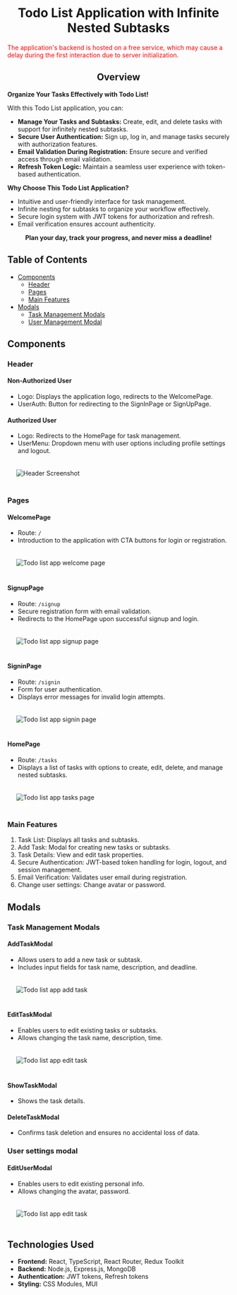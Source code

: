 # <div style="text-align: center;">Todo List Application with Infinite Nested Subtasks</div>

<span style="color:red">The application's backend is hosted on a free service, which may cause a delay during the first interaction due to server initialization.</span>

## <div style="text-align: center;">Overview</div>

<span style="font-weight:bold;">Organize Your Tasks Effectively with Todo List!</span>

With this Todo List application, you can:

- <span style="font-weight:bold;">Manage Your Tasks and Subtasks:</span> Create, edit, and delete tasks with support for infinitely nested subtasks.
- <span style="font-weight:bold;">Secure User Authentication:</span> Sign up, log in, and manage tasks securely with authorization features.
- <span style="font-weight:bold;">Email Validation During Registration:</span> Ensure secure and verified access through email validation.
- <span style="font-weight:bold;">Refresh Token Logic:</span> Maintain a seamless user experience with token-based authentication.

<span style="font-weight:bold;">Why Choose This Todo List Application?</span>

- Intuitive and user-friendly interface for task management.
- Infinite nesting for subtasks to organize your workflow effectively.
- Secure login system with JWT tokens for authorization and refresh.
- Email verification ensures account authenticity.

<div style="text-align: center; font-weight:bold;">Plan your day, track your progress, and never miss a deadline!</div>



## Table of Contents

- [Components](#components)
  - [Header](#header)
  - [Pages](#pages)
  - [Main Features](#main-features)
- [Modals](#modals)
  - [Task Management Modals](#task-management-modals)
  - [User Management Modal](#user-settings-modal)

## Components

### Header

#### Non-Authorized User
- Logo: Displays the application logo, redirects to the WelcomePage.
- UserAuth: Button for redirecting to the SignInPage or SignUpPage.

#### Authorized User
- Logo: Redirects to the HomePage for task management.
- UserMenu: Dropdown menu with user options including profile settings and logout.

<div style="padding: 20px; max-width: 800px; margin: 0 auto;">
    <img src="./src/img/screenshots/header.png" alt="Header Screenshot">
</div>

### Pages

#### WelcomePage
- Route: `/`
- Introduction to the application with CTA buttons for login or registration.
<div style="padding: 20px; max-width: 800px; margin: 0 auto;">
    <img src="./assets/media/home.png" alt="Todo list app welcome page">
</div>

#### SignupPage
- Route: `/signup`
- Secure registration form with email validation.
- Redirects to the HomePage upon successful signup and login.
<div style="padding: 20px; max-width: 800px; margin: 0 auto;">
    <img src="./assets/media/signup.png" alt="Todo list app signup page">
</div>

#### SigninPage
- Route: `/signin`
- Form for user authentication.
- Displays error messages for invalid login attempts.
<div style="padding: 20px; max-width: 800px; margin: 0 auto;">
    <img src="./assets/media/signin.png" alt="Todo list app signin page">
</div>

#### HomePage
- Route: `/tasks`
- Displays a list of tasks with options to create, edit, delete, and manage nested subtasks.
<div style="padding: 20px; max-width: 800px; margin: 0 auto;">
    <img src="./assets/media/taskpage.png" alt="Todo list app tasks page">
</div>


### Main Features
1. Task List: Displays all tasks and subtasks.
2. Add Task: Modal for creating new tasks or subtasks.
3. Task Details: View and edit task properties.
4. Secure Authentication: JWT-based token handling for login, logout, and session management.
5. Email Verification: Validates user email during registration.
6. Change user settings: Change avatar or password.

## Modals

### Task Management Modals

#### AddTaskModal
- Allows users to add a new task or subtask.
- Includes input fields for task name, description, and deadline.
<div style="padding: 20px; max-width: 800px; margin: 0 auto;">
    <img src="./assets/media/createtask.png" alt="Todo list app add task">
</div>

#### EditTaskModal
- Enables users to edit existing tasks or subtasks.
- Allows changing the task name, description, time.
<div style="padding: 20px; max-width: 800px; margin: 0 auto;">
    <img src="./assets/media/edittask.png" alt="Todo list app edit task">
</div>

#### ShowTaskModal
- Shows the task details.


#### DeleteTaskModal
- Confirms task deletion and ensures no accidental loss of data.

### User settings modal

#### EditUserModal
- Enables users to edit existing personal info.
- Allows changing the avatar, password.
<div style="padding: 20px; max-width: 800px; margin: 0 auto;">
    <img src="./assets/media/edituser.png" alt="Todo list app edit task">
</div>


## Technologies Used

- **Frontend:** React, TypeScript, React Router, Redux Toolkit
- **Backend:** Node.js, Express.js, MongoDB
- **Authentication:** JWT tokens, Refresh tokens
- **Styling:** CSS Modules, MUI
